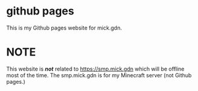 # github pages

This is my Github pages website for mick.gdn.

# NOTE

This website is ***not*** related to https://smp.mick.gdn which will be offline most of the time. The smp.mick.gdn is for my Minecraft server (not Github pages.)
